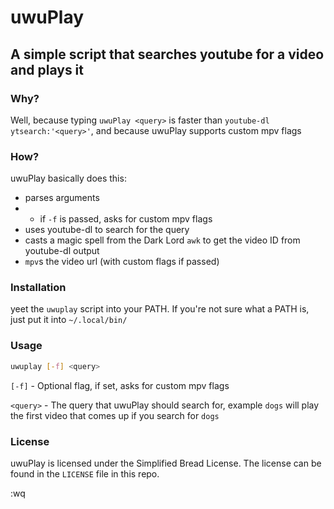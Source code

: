 # uwuPlay
## A simple script that searches youtube for a video and plays it

### Why?
Well, because typing `uwuPlay <query>` is faster than `youtube-dl ytsearch:'<query>'`, and because uwuPlay supports custom mpv flags

### How?
uwuPlay basically does this:
- parses arguments
- - if `-f` is passed, asks for custom mpv flags
- uses youtube-dl to search for the query
- casts a magic spell from the Dark Lord `awk` to get the video ID from youtube-dl output
- `mpv`s the video url (with custom flags if passed)

### Installation
yeet the `uwuplay` script into your PATH. If you're not sure what a PATH is, just put it into `~/.local/bin/`

### Usage
```bash
uwuplay [-f] <query>
```
`[-f]` - Optional flag, if set, asks for custom mpv flags

`<query>` - The query that uwuPlay should search for, example `dogs` will play the first video that comes up if you search for `dogs`

### License
uwuPlay is licensed under the Simplified Bread License. The license can be found in the `LICENSE` file in this repo.

:wq
